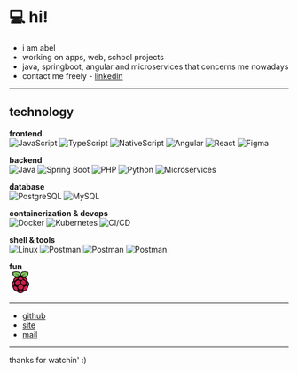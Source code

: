 # 💻 hi!  

- i am abel
- working on apps, web, school projects
- java, springboot, angular and microservices that concerns me nowadays
- contact me freely - [linkedin](https://www.linkedin.com/in/%C3%A1bel-horv%C3%A1th-szarka-894515258/)

---

## technology

<p align="left">
  <!-- Frontend -->
  <strong>frontend</strong><br>
  <img src="https://www.vectorlogo.zone/logos/javascript/javascript-icon.svg" alt="JavaScript" width="40" height="40" />
  <img src="https://www.vectorlogo.zone/logos/typescriptlang/typescriptlang-icon.svg" alt="TypeScript" width="40" height="40" />
  <img src="https://www.azoft.com/wp-content/uploads/2017/10/nativescript@3x.png" alt="NativeScript" width="40" height="40" />
  <img src="https://www.vectorlogo.zone/logos/angular/angular-icon.svg" alt="Angular" width="40" height="40" />
  <img src="https://www.vectorlogo.zone/logos/reactjs/reactjs-icon.svg" alt="React" width="40" height="40" />
  <img src="https://www.vectorlogo.zone/logos/figma/figma-icon.svg" alt="Figma" width="40" height="40" />

  <!-- Backend -->
  <strong>backend</strong><br>
  <img src="https://www.vectorlogo.zone/logos/java/java-icon.svg" alt="Java" width="40" height="40" />
  <img src="https://www.vectorlogo.zone/logos/springio/springio-icon.svg" alt="Spring Boot" width="40" height="40" />
  <img src="https://www.vectorlogo.zone/logos/php/php-icon.svg" alt="PHP" width="40" height="40" />
  <img src="https://www.vectorlogo.zone/logos/python/python-icon.svg" alt="Python" width="40" height="40" />
  <img src="https://jpmorgenthal.com/wp-content/uploads/2021/01/Microservices.png" alt="Microservices" width="40" height="40" />

  <!-- Database -->
  <strong>database</strong><br>
  <img src="https://www.vectorlogo.zone/logos/postgresql/postgresql-icon.svg" alt="PostgreSQL" width="40" height="40" />
  <img src="https://www.vectorlogo.zone/logos/mysql/mysql-icon.svg" alt="MySQL" width="40" height="40" />

  <!-- Containerization & DevOps -->
  <strong>containerization & devops</strong><br>
  <img src="https://www.vectorlogo.zone/logos/docker/docker-icon.svg" alt="Docker" width="40" height="40" />
  <img src="https://www.vectorlogo.zone/logos/kubernetes/kubernetes-icon.svg" alt="Kubernetes" width="40" height="40" />
  <img src="https://www.vectorlogo.zone/logos/circleci/circleci-icon.svg" alt="CI/CD" width="40" height="40" />

  <!-- Shell & Tools -->
  <strong>shell & tools</strong><br>
  <img src="https://www.vectorlogo.zone/logos/linux/linux-icon.svg" alt="Linux" width="40" height="40" />
  <img src="https://img.icons8.com/plasticine/200/bash.png" alt="Postman" width="40" height="40" />
  <img src="https://encrypted-tbn0.gstatic.com/images?q=tbn:ANd9GcQeQoSzgvGaxli5kN8IgV0J3BtEE2PQS3GDBg&s" alt="Postman" width="40" height="40" />
  <img src="https://www.vectorlogo.zone/logos/getpostman/getpostman-icon.svg" alt="Postman" width="40" height="40" />
  
  <!-- Hardware -->
  <strong>fun</strong><br>
  <img src="https://raw.githubusercontent.com/iiiypuk/rpi-icon/master/256.png" alt="Raspberry Pi" width="40" height="40" />
</p>

---

- [github](https://github.com/abelhorvath04)
- [site](https://abelhorvathszarka.com)  
- [mail](mailto:abelhorvathszarka@abelhorvathszarka.com)

---

thanks for watchin' :)


